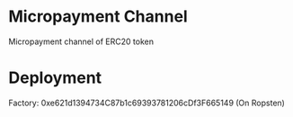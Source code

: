 # Micropayment Channel
Micropayment channel of ERC20 token

# Deployment
Factory: 0xe621d1394734C87b1c69393781206cDf3F665149 (On Ropsten)
